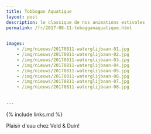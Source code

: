 ```yaml
---
title: Tobbogan Aquatique
layout: post
description: le classique de nos animations estivales
permalink: /fr/2017-08-11-tobogganaquatique.html

    
images: 
    - /img/nieuws/20170811-waterglijbaan-01.jpg
    - /img/nieuws/20170811-waterglijbaan-02.jpg
    - /img/nieuws/20170811-waterglijbaan-03.jpg
    - /img/nieuws/20170811-waterglijbaan-04.jpg
    - /img/nieuws/20170811-waterglijbaan-05.jpg
    - /img/nieuws/20170811-waterglijbaan-06.jpg
    - /img/nieuws/20170811-waterglijbaan-07.jpg
    - /img/nieuws/20170811-waterglijbaan-08.jpg
    
    
---
```


{% include links.md %}

Plaisir d'eau chez Veld & Duin!

